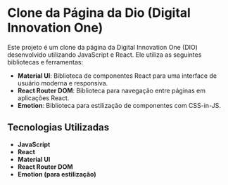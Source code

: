 # Clone da Página da Dio (Digital Innovation One)

Este projeto é um clone da página da Digital Innovation One (DIO) desenvolvido utilizando JavaScript e React. Ele utiliza as seguintes bibliotecas e ferramentas:

- **Material UI**: Biblioteca de componentes React para uma interface de usuário moderna e responsiva.
- **React Router DOM**: Biblioteca para navegação entre páginas em aplicações React.
- **Emotion**: Biblioteca para estilização de componentes com CSS-in-JS.

## Tecnologias Utilizadas

- **JavaScript**
- **React**
- **Material UI**
- **React Router DOM**
- **Emotion (para estilização)**

